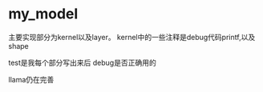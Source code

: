 # my_model
主要实现部分为kernel以及layer。 kernel中的一些注释是debug代码printf,以及shape

test是我每个部分写出来后 debug是否正确用的

llama仍在完善
